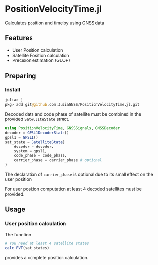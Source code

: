 
# PositionVelocityTime.jl
Calculates position and time by using GNSS data

## Features
* User Position calculation
* Satellite Position calculation
* Precision estimation (GDOP)

## Preparing

### Install
```julia
julia> ]
pkg> add git@github.com:JuliaGNSS/PositionVelocityTime.jl.git
```

Decoded data and code phase of satellite must be combined in the provided `SatelliteState` struct. 
```julia
using PositionVelocityTime, GNSSSignals, GNSSDecoder
decoder = GPSL1DecoderState()
gpsl1 = GPSL1()
sat_state = SatelliteState(
    decoder = decoder,
    system = gpsl1,
    code_phase = code_phase,
    carrier_phase = carrier_phase # optional
)
```
The declaration of `carrier_phase` is optional due to its small effect on the user position.

For user position computation at least 4 decoded satellites must be provided. 

## Usage

### User position calculation
The function 
```julia
# You need at least 4 satellite states
calc_PVT(sat_states)
``` 
provides a complete position calculation.